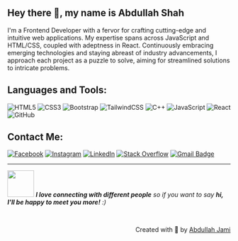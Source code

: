 ## Hey there 👋, my name is Abdullah Shah

I'm a Frontend Developer with a fervor for crafting cutting-edge and intuitive web applications. My expertise spans across JavaScript and HTML/CSS, coupled with adeptness in React. Continuously embracing emerging technologies and staying abreast of industry advancements, I approach each project as a puzzle to solve, aiming for streamlined solutions to intricate problems.

## Languages and Tools:
![HTML5](https://img.shields.io/badge/html5-%23E34F26.svg?style=for-the-badge&logo=html5&logoColor=white) ![CSS3](https://img.shields.io/badge/css3-%231572B6.svg?style=for-the-badge&logo=css3&logoColor=white) ![Bootstrap](https://img.shields.io/badge/bootstrap-%238511FA.svg?style=for-the-badge&logo=bootstrap&logoColor=white) ![TailwindCSS](https://img.shields.io/badge/tailwindcss-%2338B2AC.svg?style=for-the-badge&logo=tailwind-css&logoColor=white) ![C++](https://img.shields.io/badge/c++-%2300599C.svg?style=for-the-badge&logo=c%2B%2B&logoColor=white) ![JavaScript](https://img.shields.io/badge/javascript-%23323330.svg?style=for-the-badge&logo=javascript&logoColor=%23F7DF1E) ![React](https://img.shields.io/badge/react-%2320232a.svg?style=for-the-badge&logo=react&logoColor=%2361DAFB) ![GitHub](https://img.shields.io/badge/github-%23121011.svg?style=for-the-badge&logo=github&logoColor=white)

## Contact Me:
[![Facebook](https://img.shields.io/badge/Facebook-%231877F2.svg?logo=Facebook&logoColor=white)](https://facebook.com/abdullahjami) [![Instagram](https://img.shields.io/badge/Instagram-%23E4405F.svg?logo=Instagram&logoColor=white)](https://instagram.com/abdullahjami) [![LinkedIn](https://img.shields.io/badge/LinkedIn-%230077B5.svg?logo=linkedin&logoColor=white)](https://linkedin.com/in/abdullahjami) [![Stack Overflow](https://img.shields.io/badge/-Stackoverflow-FE7A16?logo=stack-overflow&logoColor=white)](https://stackoverflow.com/users/abdullahjami) [![Gmail Badge](https://img.shields.io/badge/-Gmail-c14438?style=flat&logo=Gmail&logoColor=white&link=mailto:jamiabdullah227@gmail.com)](mailto:jamiabdullah227@gmail.com) 

---
<img src="https://media.giphy.com/media/LnQjpWaON8nhr21vNW/giphy.gif" width="60"> <em><b>I love connecting with different people</b> so if you want to say <b>hi, I'll be happy to meet you more!</b> :)</em>

<br>
<p align="right" > Created with 🖤 by <a href="">Abdullah Jami</a></p>
